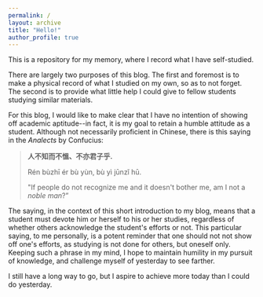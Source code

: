 ```yaml
---
permalink: /
layout: archive
title: "Hello!"
author_profile: true
---
```


This is a repository for my memory, where I record what I have self-studied. 

There are largely two purposes of this blog. The first and foremost is to make a physical record of what I studied on my own, so as to not forget. The second is to provide what little help I could give to fellow students studying similar materials. 

For this blog, I would like to make clear that I have no intention of showing off academic aptitude--in fact, it is my goal to retain a humble attitude as a student. Although not necessarily proficient in Chinese, there is this saying in the *Analects* by Confucius: 

> **人不知而不慍、不亦君子乎.**
>
> Rén bùzhī ér bù yùn, bù yì jūnzǐ hū. 
>
> "If people do not recognize me and it doesn't bother me, am I not a *noble man*?”

The saying, in the context of this short introduction to my blog, means that a student must devote him or herself to his or her studies, regardless of whether others acknowledge the student's efforts or not. This particular saying, to me personally, is a potent reminder that one should not not show off one's efforts, as studying is not done for others, but oneself only. Keeping such a phrase in my mind, I hope to maintain humility in my pursuit of knowledge, and challenge myself of yesterday to see farther. 

I still have a long way to go, but I aspire to achieve more today than I could do yesterday. 

